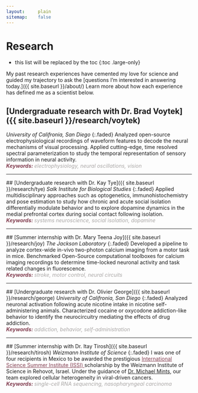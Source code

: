 ```yaml
---
layout:     plain
sitemap:    false
---
```


# Research

* this list will be replaced by the toc
{:toc .large-only}
<!--
<a style="color: #833F51; font-weight:bold; font-size:20">Hold your breath!</a>
{:.lead}
<p>I’m excited to announce that I will be presenting a poster at <a href="https://www.sfn.org/" target="_blank" rel="noopener noreferrer" style='font-weight:bold'> Society for Neuroscience 2024</a> on the project I've been working on at the Voytek Lab. If you’re going to the conference, I would love to meet and talk science!
<dl>
<dd><b> Abstract Title:</b> Stimulus-evoked changes in aperiodic electrophysiological activity in macaque visual cortex (posterboard #AA10)</dd>
<dd><b> Session Title:</b> Computational Tools: Analytical I</dd>
<dd><b> Presentation Time:</b> Mon., Oct. 7, 2024 1 - 2 p.m.</dd>
</dl>
</p>
<hr class="solid" style="color: #8f7272;">
-->

My past research experiences have cemented my love for science and guided my trajectory to ask the [questions I’m interested in answering today.]({{ site.baseurl }}/about/) Learn more about how each experience has defined me as a scientist below.


## [Undergraduate research with Dr. Brad Voytek]({{ site.baseurl }}/research/voytek)
<em>University of Califronia, San Diego</em>
{:.faded}
Analyzed open-source electrophysiological recordings of waveform features to decode the neural mechanisms of visual processing. Applied cutting-edge, time resolved spectral parameterization to study the temporal representation of sensory information in neural activity.
<br>
<span style="color:#833F51; font-style:italic;  font-weight:700">Keywords: </span>
<span style="color:#AAA7A6; font-style:italic;">electrophysiology, neural oscillations, vision</span>

<hr class="solid" style="color: #8f7272;">
## [Undergraduate research with Dr. Kay Tye]({{ site.baseurl }}/research/tye)
<em>Salk Institute for Biological Studies</em>
{:.faded}
Applied multidisciplinary approaches such as optogenetics, immunohistochemistry and pose estimation to study how chronic and acute social isolation 
differentially modulate behavior and to explore dopamine dynamics in the medial prefrontal cortex during social contact following isolation. 
<br>
<span style="color:#833F51; font-style:italic; font-weight:700">Keywords: </span>
<span style="color:#AAA7A6; font-style:italic;">systems neuroscience, social isolation, dopamine</span>

<hr class="solid" style="color: #8f7272;">
## [Summer internship with Dr. Mary Teena Joy]({{ site.baseurl }}/research/joy)
<em>The Jackson Laboratory</em>
{:.faded}
Developed a pipeline to analyze cortex-wide in-vivo two-photon calcium imaging from a motor task in mice. Benchmarked Open-Source computational toolboxes for calcium imaging recordings to determine time-locked neuronal activity and task related changes in fluorescence.
<br>
<span style="color:#833F51; font-style:italic; font-weight:700">Keywords: </span>
<span style="color:#AAA7A6; font-style:italic;">stroke, motor control, neural circuits</span>

<hr class="solid" style="color: #8f7272;">
## [Undergraduate research with Dr. Olivier George]({{ site.baseurl }}/research/george)
<em>University of Califronia, San Diego</em>
{:.faded}
Analyzed neuronal activation following acute nicotine intake in nicotine self-administering animals. Characterized cocaine or oxycodone addiction-like behavior to identify the neurocircuitry mediating the effects of drug addiction.
<br>
<span style="color:#833F51; font-style:italic; font-weight:700">Keywords: </span>
<span style="color:#AAA7A6; font-style:italic;">addiction, behavior, self-administration</span>

<hr class="solid" style="color: #8f7272;">
## [Summer internship with Dr. Itay Tirosh]({{ site.baseurl }}/research/tirosh)
<em>Weizmann Institute of Science</em>
{:.faded}
I was one of four recipients in Mexico to be awarded the prestigious <a href="https://davidson.weizmann.ac.il/en/programs/issi" target="_blank" rel="noopener noreferrer" style='color:#833F51'> International Science Summer Institute (ISSI) </a> scholarship by the Weizmann Institute of Science in Rehovot, Israel.
Under the guidance of <a href="https://www.weizmann.ac.il/mcb/tirosh/group-members" target="_blank" rel="noopener noreferrer">Dr. Michael Mints</a>, our team explored cellular heterogeneity in viral-driven cancers.
<br>
<span style="color:#833F51; font-style:italic; font-weight:700">Keywords: </span>
<span style="color:#AAA7A6; font-style:italic;">single-cell RNA sequencing, nasopharyngeal carcinoma</span>








